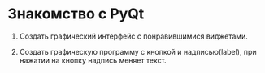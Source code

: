 # Знакомство с PyQt

1. Создать графический интерфейс с понравившимися виджетами.

2. Создать графическую программу с кнопкой и надписью(label), при нажатии на кнопку надпись меняет текст.
